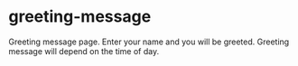 # greeting-message

Greeting message page. Enter your name and you will be greeted. Greeting message will depend on the time of day.